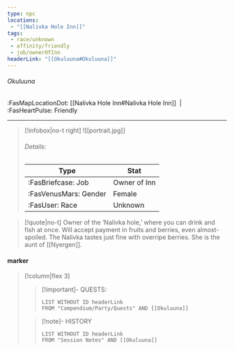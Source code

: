 ```yaml
---
type: npc
locations:
 - "[[Nalivka Hole Inn]]"
tags:
 - race/unknown
 - affinity/friendly
 - job/ownerOfInn
headerLink: "[[Okuluuna#Okuluuna]]"
---
```

###### Okuluuna
<span class="sub2">:FasMapLocationDot: [[Nalivka Hole Inn#Nalivka Hole Inn]] &nbsp;|&nbsp; :FasHeartPulse: Friendly </span>
___

> [!infobox|no-t right]
> ![[portrait.jpg]]
> ###### Details:
> | Type | Stat |
> | ---- | ---- |
> | :FasBriefcase: Job |  Owner of Inn |
> | :FasVenusMars: Gender | Female |
> | :FasUser: Race | Unknown |
<span class="clearfix"></span>

> [!quote|no-t]
>Owner of the ‘Nalivka hole,’ where you can drink and fish at once. Will accept payment in fruits and berries, even almost-spoiled. The Nalivka tastes just fine with overripe berries.  She is the aunt of [[Nyergen]].

#### marker
> [!column|flex 3]
>> [!important]- QUESTS:
>>```dataview
>>LIST WITHOUT ID headerLink
>>FROM "Compendium/Party/Quests" AND [[Okuluuna]]
>
>>[!note]- HISTORY
>>```dataview
>>LIST WITHOUT ID headerLink
>>FROM "Session Notes" AND [[Okuluuna]]
